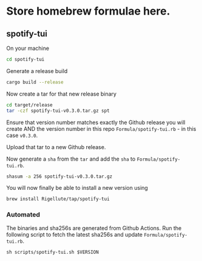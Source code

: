 # Store homebrew formulae here.

## spotify-tui

On your machine

```bash
cd spotify-tui
```

Generate a release build

```bash
cargo build --release
```

Now create a tar for that new release binary

```bash
cd target/release
tar -czf spotify-tui-v0.3.0.tar.gz spt
```

Ensure that version number matches exactly the Github release you will create AND the version number in this repo `Formula/spotify-tui.rb` - in this case `v0.3.0`.

Upload that tar to a new Github release.

Now generate a `sha` from the `tar` and add the `sha` to `Formula/spotify-tui.rb`.

```bash
shasum -a 256 spotify-tui-v0.3.0.tar.gz
```

You will now finally be able to install a new version using

```bash
brew install Rigellute/tap/spotify-tui
```

### Automated

The binaries and sha256s are generated from Github Actions. Run the following script to fetch the latest sha256s and update `Formula/spotify-tui.rb`.

```
sh scripts/spotify-tui.sh $VERSION
```

